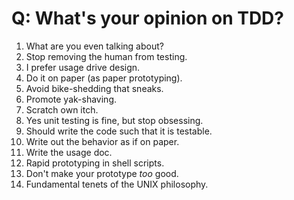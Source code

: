 # Q: What's your opinion on TDD?

1. What are you even talking about?
1. Stop removing the human from testing.
1. I prefer usage drive design.
1. Do it on paper (as paper prototyping).
1. Avoid bike-shedding that sneaks.
1. Promote yak-shaving.
1. Scratch own itch.
1. Yes unit testing is fine, but stop obsessing.
1. Should write the code such that it is testable.
1. Write out the behavior as if on paper.
1. Write the usage doc.
1. Rapid prototyping in shell scripts.
1. Don't make your prototype *too* good.
1. Fundamental tenets of the UNIX philosophy.

